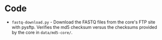 # Code

* `fastq-download.py` - Download the FASTQ files from the core's FTP site with
  pysftp. Verifies the md5 checksum versus the checksums provided by the core in
  `data/md5-core/`.
